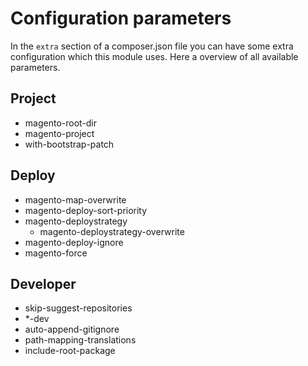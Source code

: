 # Configuration parameters

In the `extra` section of a composer.json file you can have some extra configuration which this module uses.
Here a overview of all available parameters.

## Project

- magento-root-dir
- magento-project
- with-bootstrap-patch

## Deploy

- magento-map-overwrite
- magento-deploy-sort-priority
- magento-deploystrategy
  - magento-deploystrategy-overwrite
- magento-deploy-ignore
- magento-force

## Developer

- skip-suggest-repositories
- *-dev
- auto-append-gitignore
- path-mapping-translations
- include-root-package
